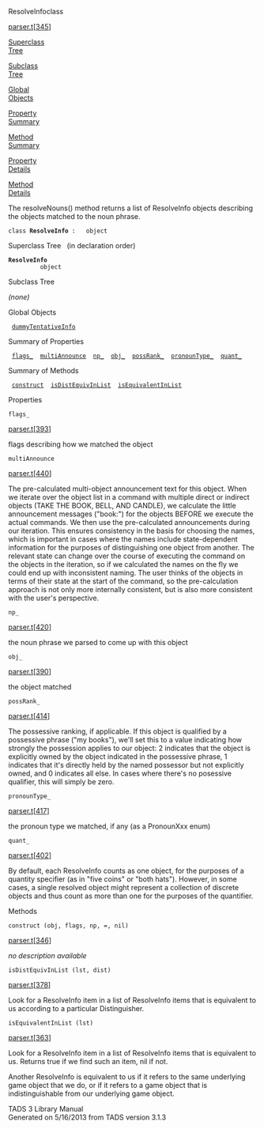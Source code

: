 ---
---
<span class="title">ResolveInfo</span><span class="type">class</span>

[parser.t](../file/parser.t.html)\[[345](../source/parser.t.html#345)\]

[Superclass  
Tree](#_SuperClassTree_)

[Subclass  
Tree](#_SubClassTree_)

[Global  
Objects](#_ObjectSummary_)

[Property  
Summary](#_PropSummary_)

[Method  
Summary](#_MethodSummary_)

[Property  
Details](#_Properties_)

[Method  
Details](#_Methods_)

<div class="fdesc">

The resolveNouns() method returns a list of ResolveInfo objects
describing the objects matched to the noun phrase.

`class `**`ResolveInfo`**` :   object`

</div>

<span id="_SuperClassTree_"></span>

<div class="mjhd">

<span class="hdln">Superclass Tree</span>   (in declaration order)

</div>

**`ResolveInfo`**  
`         object`  
<span id="_SubClassTree_"></span>

<div class="mjhd">

<span class="hdln">Subclass Tree</span>  

</div>

*(none)* <span id="_ObjectSummary_"></span>

<div class="mjhd">

<span class="hdln">Global Objects</span>  

</div>

` `[`dummyTentativeInfo`](../object/dummyTentativeInfo.html)`  `
<span id="_PropSummary_"></span>

<div class="mjhd">

<span class="hdln">Summary of Properties</span>  

</div>

` `[`flags_`](#flags_)`  `[`multiAnnounce`](#multiAnnounce)`  `[`np_`](#np_)`  `[`obj_`](#obj_)`  `[`possRank_`](#possRank_)`  `[`pronounType_`](#pronounType_)`  `[`quant_`](#quant_)`  `

<span id="_MethodSummary_"></span>

<div class="mjhd">

<span class="hdln">Summary of Methods</span>  

</div>

` `[`construct`](#construct)`  `[`isDistEquivInList`](#isDistEquivInList)`  `[`isEquivalentInList`](#isEquivalentInList)`  `

<span id="_Properties_"></span>

<div class="mjhd">

<span class="hdln">Properties</span>  

</div>

<span id="flags_"></span>

`flags_`

[parser.t](../file/parser.t.html)\[[393](../source/parser.t.html#393)\]

<div class="desc">

flags describing how we matched the object

</div>

<span id="multiAnnounce"></span>

`multiAnnounce`

[parser.t](../file/parser.t.html)\[[440](../source/parser.t.html#440)\]

<div class="desc">

The pre-calculated multi-object announcement text for this object. When
we iterate over the object list in a command with multiple direct or
indirect objects (TAKE THE BOOK, BELL, AND CANDLE), we calculate the
little announcement messages ("book:") for the objects BEFORE we execute
the actual commands. We then use the pre-calculated announcements during
our iteration. This ensures consistency in the basis for choosing the
names, which is important in cases where the names include
state-dependent information for the purposes of distinguishing one
object from another. The relevant state can change over the course of
executing the command on the objects in the iteration, so if we
calculated the names on the fly we could end up with inconsistent
naming. The user thinks of the objects in terms of their state at the
start of the command, so the pre-calculation approach is not only more
internally consistent, but is also more consistent with the user's
perspective.

</div>

<span id="np_"></span>

`np_`

[parser.t](../file/parser.t.html)\[[420](../source/parser.t.html#420)\]

<div class="desc">

the noun phrase we parsed to come up with this object

</div>

<span id="obj_"></span>

`obj_`

[parser.t](../file/parser.t.html)\[[390](../source/parser.t.html#390)\]

<div class="desc">

the object matched

</div>

<span id="possRank_"></span>

`possRank_`

[parser.t](../file/parser.t.html)\[[414](../source/parser.t.html#414)\]

<div class="desc">

The possessive ranking, if applicable. If this object is qualified by a
possessive phrase ("my books"), we'll set this to a value indicating how
strongly the possession applies to our object: 2 indicates that the
object is explicitly owned by the object indicated in the possessive
phrase, 1 indicates that it's directly held by the named possessor but
not explicitly owned, and 0 indicates all else. In cases where there's
no posessive qualifier, this will simply be zero.

</div>

<span id="pronounType_"></span>

`pronounType_`

[parser.t](../file/parser.t.html)\[[417](../source/parser.t.html#417)\]

<div class="desc">

the pronoun type we matched, if any (as a PronounXxx enum)

</div>

<span id="quant_"></span>

`quant_`

[parser.t](../file/parser.t.html)\[[402](../source/parser.t.html#402)\]

<div class="desc">

By default, each ResolveInfo counts as one object, for the purposes of a
quantity specifier (as in "five coins" or "both hats"). However, in some
cases, a single resolved object might represent a collection of discrete
objects and thus count as more than one for the purposes of the
quantifier.

</div>

<span id="_Methods_"></span>

<div class="mjhd">

<span class="hdln">Methods</span>  

</div>

<span id="construct"></span>

`construct (obj, flags, np, =, nil)`

[parser.t](../file/parser.t.html)\[[346](../source/parser.t.html#346)\]

<div class="desc">

*no description available*

</div>

<span id="isDistEquivInList"></span>

`isDistEquivInList (lst, dist)`

[parser.t](../file/parser.t.html)\[[378](../source/parser.t.html#378)\]

<div class="desc">

Look for a ResolveInfo item in a list of ResolveInfo items that is
equivalent to us according to a particular Distinguisher.

</div>

<span id="isEquivalentInList"></span>

`isEquivalentInList (lst)`

[parser.t](../file/parser.t.html)\[[363](../source/parser.t.html#363)\]

<div class="desc">

Look for a ResolveInfo item in a list of ResolveInfo items that is
equivalent to us. Returns true if we find such an item, nil if not.

Another ResolveInfo is equivalent to us if it refers to the same
underlying game object that we do, or if it refers to a game object that
is indistinguishable from our underlying game object.

</div>

<div class="ftr">

TADS 3 Library Manual  
Generated on 5/16/2013 from TADS version 3.1.3

</div>
